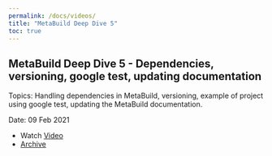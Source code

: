 ```yaml
---
permalink: /docs/videos/
title: "MetaBuild Deep Dive 5"
toc: true
---
```


## MetaBuild Deep Dive 5 - Dependencies, versioning, google test, updating documentation

Topics: Handling dependencies in MetaBuild, versioning, example of project using google test, updating the MetaBuild documentation.

Date: 09 Feb 2021 

* Watch [Video](https://bluejeans.com/s/eEbpTNF7iXb/)
* [Archive](https://artifactory.corp.adobe.com/artifactory/generic-metabuild-files-dev/documentation/learning/07_MetaBuild_Deep_Dive_05_02-09-2021/Ch2_Full_2021-02-09T09_02.mp4)
